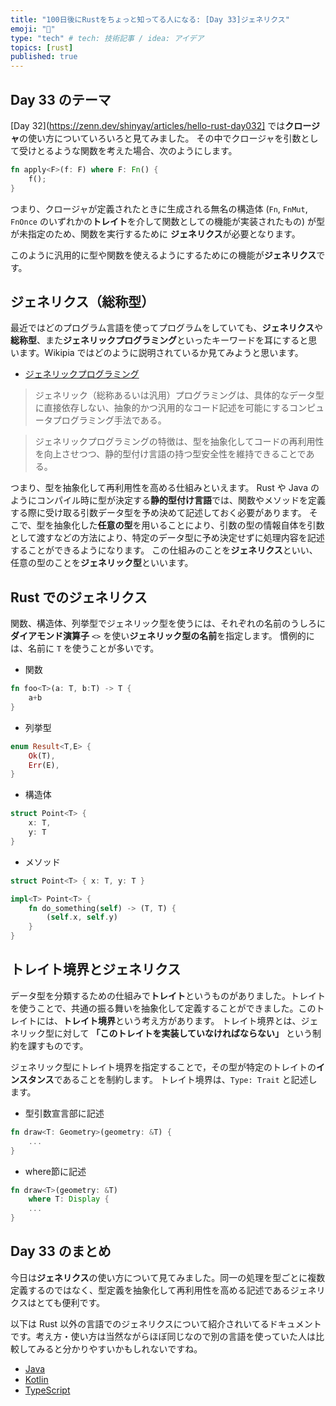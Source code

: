 ```yaml
---
title: "100日後にRustをちょっと知ってる人になる: [Day 33]ジェネリクス"
emoji: "🦀"
type: "tech" # tech: 技術記事 / idea: アイデア
topics: [rust]
published: true
---
```

## Day 33 のテーマ

[Day 32](https://zenn.dev/shinyay/articles/hello-rust-day032] では**クロージャ**の使い方についていろいろと見てみました。
その中でクロージャを引数として受けとるような関数を考えた場合、次のようにします。

```rust
fn apply<F>(f: F) where F: Fn() {
    f();
}
```

つまり、クロージャが定義されたときに生成される無名の構造体 (`Fn`, `FnMut`, `FnOnce` のいずれかの**トレイト**を介して関数としての機能が実装されたもの) が型が未指定のため、関数を実行するために **ジェネリクス**が必要となります。

このように汎用的に型や関数を使えるようにするためにの機能が**ジェネリクス**です。

## ジェネリクス（総称型）

最近ではどのプログラム言語を使ってプログラムをしていても、**ジェネリクス**や**総称型**、また**ジェネリックプログラミング**といったキーワードを耳にすると思います。Wikipia ではどのように説明されているか見てみようと思います。

- [ジェネリックプログラミング](https://ja.wikipedia.org/wiki/%E3%82%B8%E3%82%A7%E3%83%8D%E3%83%AA%E3%83%83%E3%82%AF%E3%83%97%E3%83%AD%E3%82%B0%E3%83%A9%E3%83%9F%E3%83%B3%E3%82%B0)

> ジェネリック（総称あるいは汎用）プログラミングは、具体的なデータ型に直接依存しない、抽象的かつ汎用的なコード記述を可能にするコンピュータプログラミング手法である。

> ジェネリックプログラミングの特徴は、型を抽象化してコードの再利用性を向上させつつ、静的型付け言語の持つ型安全性を維持できることである。

つまり、型を抽象化して再利用性を高める仕組みといえます。
Rust や Java のようにコンパイル時に型が決定する**静的型付け言語**では、関数やメソッドを定義する際に受け取る引数データ型を予め決めて記述しておく必要があります。
そこで、型を抽象化した**任意の型**を用いることにより、引数の型の情報自体を引数として渡すなどの方法により、特定のデータ型に予め決定せずに処理内容を記述することができるようになります。
この仕組みのことを**ジェネリクス**といい、任意の型のことを**ジェネリック型**といいます。

## Rust でのジェネリクス

関数、構造体、列挙型でジェネリック型を使うには、それぞれの名前のうしろに**ダイアモンド演算子** `<>` を使い**ジェネリック型の名前**を指定します。
慣例的には、名前に `T` を使うことが多いです。

- 関数

```rust
fn foo<T>(a: T, b:T) -> T {
    a+b
}
```

- 列挙型

```rust
enum Result<T,E> {
    Ok(T),
    Err(E),
}
```

- 構造体

```rust
struct Point<T> {
    x: T,
    y: T
}
```

- メソッド

```rust
struct Point<T> { x: T, y: T }

impl<T> Point<T> {
    fn do_something(self) -> (T, T) {
        (self.x, self.y)
    }
}
```

## トレイト境界とジェネリクス

データ型を分類するための仕組みで**トレイト**というものがありました。トレイトを使うことで、共通の振る舞いを抽象化して定義することができました。このトレイトには、**トレイト境界**という考え方があります。
トレイト境界とは、ジェネリック型に対して **「このトレイトを実装していなければならない」** という制約を課すものです。

ジェネリック型にトレイト境界を指定することで，その型が特定のトレイトの**インスタンス**であることを制約します。
トレイト境界は、`Type: Trait` と記述します。

- 型引数宣言部に記述

```rust
fn draw<T: Geometry>(geometry: &T) {
    ...
}
```

- where節に記述

```rust
fn draw<T>(geometry: &T)
    where T: Display {
    ...
}
```

## Day 33 のまとめ

今日は**ジェネリクス**の使い方について見てみました。同一の処理を型ごとに複数定義するのではなく、型定義を抽象化して再利用性を高める記述であるジェネリクスはとても便利です。

以下は Rust 以外の言語でのジェネリクスについて紹介されいてるドキュメントです。考え方・使い方は当然ながらほぼ同じなので別の言語を使っていた人は比較してみると分かりやすいかもしれないですね。

- [Java](https://docs.oracle.com/javase/tutorial/java/generics/index.html)
- [Kotlin](https://kotlinlang.org/docs/generics.html)
- [TypeScript](https://www.typescriptlang.org/docs/handbook/2/generics.html)
